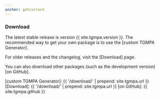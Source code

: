```yaml
---
anchor: getcurrent
---
```


### Download

The latest stable release is version <span class="version-number">{{ site.tgmpa.version }}</span><span class="release-date"></span>. The recommended way to get your own package is to use the [custom TGMPA Generator].

For older releases and the changelog, visit the [Download] page.

You can also download other packages (such as the development version) [on GitHub].

[custom TGMPA Generator]: {{ '/download/' | prepend: site.tgmpa.url }}
[Download]: {{ '/download/' | prepend: site.tgmpa.url }}
[on GitHub]: {{ site.tgmpa.github }}
